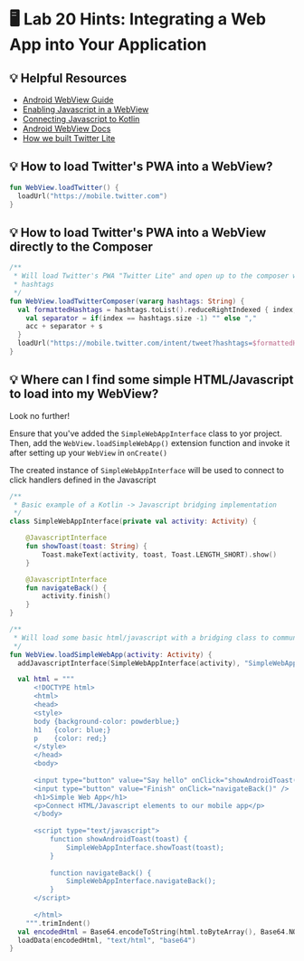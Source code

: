 # 🖥 Lab 20 Hints: Integrating a Web App into Your Application

## 💡 Helpful Resources
- [Android WebView Guide](https://developer.android.com/guide/webapps/webview)
- [Enabling Javascript in a WebView](https://developer.android.com/guide/webapps/webview#EnablingJavaScript)
- [Connecting Javascript to Kotlin](https://developer.android.com/guide/webapps/webview#BindingJavaScript)  
- [Android WebView Docs](https://developer.android.com/reference/android/webkit/WebView)
- [How we built Twitter Lite](https://blog.twitter.com/engineering/en_us/topics/open-source/2017/how-we-built-twitter-lite)

## 💡 How to load Twitter's PWA into a WebView?
```kotlin
fun WebView.loadTwitter() {
  loadUrl("https://mobile.twitter.com")
}
```

## 💡 How to load Twitter's PWA into a WebView directly to the Composer
```kotlin
/**
 * Will load Twitter's PWA "Twitter Lite" and open up to the composer with a set of pre-populated
 * hashtags
 */
fun WebView.loadTwitterComposer(vararg hashtags: String) {
  val formattedHashtags = hashtags.toList().reduceRightIndexed { index, s, acc ->
    val separator = if(index == hashtags.size -1) "" else ","
    acc + separator + s
  }
  loadUrl("https://mobile.twitter.com/intent/tweet?hashtags=$formattedHashtags")
}
```

## 💡 Where can I find some simple HTML/Javascript to load into my WebView?
Look no further!

Ensure that you've added the `SimpleWebAppInterface` class to yor project.
Then, add the `WebView.loadSimpleWebApp()` extension function and invoke it after setting up your `WebView`   in `onCreate()`

The created instance of `SimpleWebAppInterface` will be used to connect to click handlers defined in the Javascript

```kotlin
/**
 * Basic example of a Kotlin -> Javascript bridging implementation
 */
class SimpleWebAppInterface(private val activity: Activity) {

    @JavascriptInterface
    fun showToast(toast: String) {
        Toast.makeText(activity, toast, Toast.LENGTH_SHORT).show()
    }

    @JavascriptInterface
    fun navigateBack() {
        activity.finish()
    }
}

/**
 * Will load some basic html/javascript with a bridging class to communicate back to the Activity
 */
fun WebView.loadSimpleWebApp(activity: Activity) {
  addJavascriptInterface(SimpleWebAppInterface(activity), "SimpleWebAppInterface")

  val html = """
      <!DOCTYPE html>
      <html>
      <head>
      <style>
      body {background-color: powderblue;}
      h1   {color: blue;}
      p    {color: red;}
      </style>
      </head>
      <body>
      
      <input type="button" value="Say hello" onClick="showAndroidToast('Hello Android!')" />
      <input type="button" value="Finish" onClick="navigateBack()" />
      <h1>Simple Web App</h1>
      <p>Connect HTML/Javascript elements to our mobile app</p>
      </body>
      
      <script type="text/javascript">
          function showAndroidToast(toast) {
              SimpleWebAppInterface.showToast(toast);
          }
          
          function navigateBack() {
              SimpleWebAppInterface.navigateBack();
          }
      </script>
      
      </html>
    """.trimIndent()
  val encodedHtml = Base64.encodeToString(html.toByteArray(), Base64.NO_PADDING)
  loadData(encodedHtml, "text/html", "base64")
}
```
